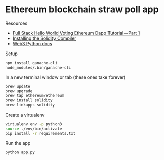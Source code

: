 # Ethereum blockchain straw poll app

Resources
* [Full Stack Hello World Voting Ethereum Dapp Tutorial — Part 1](https://medium.com/@mvmurthy/full-stack-hello-world-voting-ethereum-dapp-tutorial-part-1-40d2d0d807c2)
* [Installing the Solidity Compiler](https://solidity.readthedocs.io/en/develop/installing-solidity.html#binary-packages)
* [Web3 Python docs](https://web3py.readthedocs.io/en/stable/web3.eth.html)


Setup


```bash
npm install ganache-cli
node_modules/.bin/ganache-cli
```


In a new terminal window or tab (these ones take forever)
```bash
brew update
brew upgrade
brew tap ethereum/ethereum
brew install solidity
brew linkapps solidity
```


Create a virtualenv 
```bash
virtualenv env -p python3
source ./env/bin/activate
pip install -r requirements.txt
```


Run the app
```bash
python app.py
```